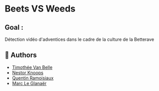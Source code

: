 # Beets VS Weeds

## Goal :
Détection vidéo d'adventices dans le cadre de la culture de la Betterave

## 🧠 Authors
- [Timothée Van Belle](https://github.com/TimVanBelle)
- [Nestor Knoops](https://github.com/Nestrow42)
- [Quentin Ramoisiaux](https://github.com/QuentinRam)
- [Marc Le Glanaër](https://github.com/Pechouille)
